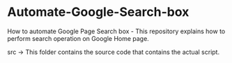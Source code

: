 # Automate-Google-Search-box
How to automate Google Page Search box - This repository explains how to perform search operation on Google Home page.

src -> This folder contains the source code that contains the actual script.

